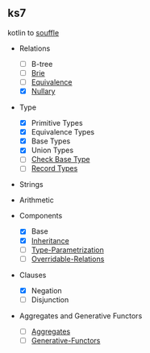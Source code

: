 ## ks7
kotlin to [souffle](https://github.com/souffle-lang/souffle)

* Relations
    * [ ] B-tree
    * [ ] [Brie](https://souffle-lang.github.io/relations#brie-relations)
    * [ ] [Equivalence](https://souffle-lang.github.io/relations#equivalence-relations)
    * [X] [Nullary](https://souffle-lang.github.io/relations#nullaries)

* Type
    * [x] Primitive Types
    * [x] Equivalence Types
    * [x] Base Types
    * [x] Union Types
    * [ ] [Check Base Type](https://souffle-lang.github.io/types#pitfalls)
    * [ ] [Record Types](https://souffle-lang.github.io/types#record-types)

* Strings

* Arithmetic

* Components
    * [x] Base
    * [x] [Inheritance](https://souffle-lang.github.io/components#inheritance)
    * [ ] [Type-Parametrization](https://souffle-lang.github.io/components#type-parametrization)
    * [ ] [Overridable-Relations](https://souffle-lang.github.io/components#overridable-relations)

* Clauses
    * [x] Negation
    * [ ] Disjunction

* Aggregates and Generative Functors
    * [ ] [Aggregates](https://souffle-lang.github.io/aggregates#aggregates)
    * [ ] [Generative-Functors](https://souffle-lang.github.io/aggregates#generative-functors)